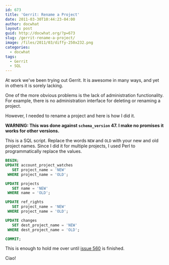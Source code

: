 ```yaml
---
id: 673
title: 'Gerrit: Rename a Project'
date: 2011-03-30T10:44:23-04:00
author: docwhat
layout: post
guid: http://docwhat.org/?p=673
slug: /gerrit-rename-a-project/
image: /files/2011/03/diffy-250x232.png
categories:
  - docwhat
tags:
  - Gerrit
  - SQL
---
```

At work we've been trying out Gerrit. It is awesome in many ways, and yet in others it is sorely lacking.

One of the more obvious problems is the lack of administration functionality. For example, there is no administration interface for deleting or renaming a project.

However, I needed to rename a project and here is how I did it.

**WARNING: This was done against `schema_version` 47. I make no promises it works for other versions.**

This is a SQL script. Replace the words `NEW` and `OLD` with your new and old project names. Since I did it for multiple projects, I used Perl to programmatically replace the values.

``` sql
BEGIN;
UPDATE account_project_watches
   SET project_name = 'NEW'
 WHERE project_name = 'OLD';

UPDATE projects
   SET name = 'NEW'
 WHERE name = 'OLD';

UPDATE ref_rights
   SET project_name = 'NEW'
 WHERE project_name = 'OLD';

UPDATE changes
   SET dest_project_name = 'NEW'
 WHERE dest_project_name = 'OLD';

COMMIT;
```

This is enough to hold me over until [issue 560](http://code.google.com/p/gerrit/issues/detail?id=560) is finished.

Ciao!